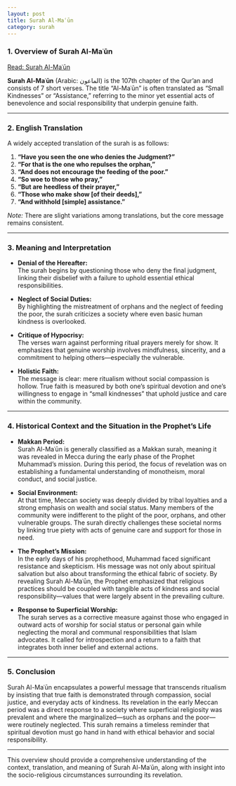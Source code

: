 ```yaml
---
layout: post
title: Surah Al-Maʿūn
category: surah
---
```


### 1. Overview of Surah Al-Maʿūn

[Read: Surah Al-Maʿūn](https://quran.com/en/al-maun)

**Surah Al-Maʿūn** (Arabic: الماعون) is the 107th chapter of the Qur’an and consists of 7 short verses. The title “Al-Maʿūn” is often translated as “Small Kindnesses” or “Assistance,” referring to the minor yet essential acts of benevolence and social responsibility that underpin genuine faith.

---

### 2. English Translation

A widely accepted translation of the surah is as follows:

1. **“Have you seen the one who denies the Judgment?”**  
2. **“For that is the one who repulses the orphan,”**  
3. **“And does not encourage the feeding of the poor.”**  
4. **“So woe to those who pray,”**  
5. **“But are heedless of their prayer,”**  
6. **“Those who make show [of their deeds],”**  
7. **“And withhold [simple] assistance.”**

*Note:* There are slight variations among translations, but the core message remains consistent.

---

### 3. Meaning and Interpretation

- **Denial of the Hereafter:**  
  The surah begins by questioning those who deny the final judgment, linking their disbelief with a failure to uphold essential ethical responsibilities.

- **Neglect of Social Duties:**  
  By highlighting the mistreatment of orphans and the neglect of feeding the poor, the surah criticizes a society where even basic human kindness is overlooked.

- **Critique of Hypocrisy:**  
  The verses warn against performing ritual prayers merely for show. It emphasizes that genuine worship involves mindfulness, sincerity, and a commitment to helping others—especially the vulnerable.

- **Holistic Faith:**  
  The message is clear: mere ritualism without social compassion is hollow. True faith is measured by both one’s spiritual devotion and one’s willingness to engage in “small kindnesses” that uphold justice and care within the community.

---

### 4. Historical Context and the Situation in the Prophet’s Life

- **Makkan Period:**  
  Surah Al-Maʿūn is generally classified as a Makkan surah, meaning it was revealed in Mecca during the early phase of the Prophet Muhammad’s mission. During this period, the focus of revelation was on establishing a fundamental understanding of monotheism, moral conduct, and social justice.

- **Social Environment:**  
  At that time, Meccan society was deeply divided by tribal loyalties and a strong emphasis on wealth and social status. Many members of the community were indifferent to the plight of the poor, orphans, and other vulnerable groups. The surah directly challenges these societal norms by linking true piety with acts of genuine care and support for those in need.

- **The Prophet’s Mission:**  
  In the early days of his prophethood, Muhammad faced significant resistance and skepticism. His message was not only about spiritual salvation but also about transforming the ethical fabric of society. By revealing Surah Al-Maʿūn, the Prophet emphasized that religious practices should be coupled with tangible acts of kindness and social responsibility—values that were largely absent in the prevailing culture.

- **Response to Superficial Worship:**  
  The surah serves as a corrective measure against those who engaged in outward acts of worship for social status or personal gain while neglecting the moral and communal responsibilities that Islam advocates. It called for introspection and a return to a faith that integrates both inner belief and external actions.

---

### 5. Conclusion

Surah Al-Maʿūn encapsulates a powerful message that transcends ritualism by insisting that true faith is demonstrated through compassion, social justice, and everyday acts of kindness. Its revelation in the early Meccan period was a direct response to a society where superficial religiosity was prevalent and where the marginalized—such as orphans and the poor—were routinely neglected. This surah remains a timeless reminder that spiritual devotion must go hand in hand with ethical behavior and social responsibility.

---

This overview should provide a comprehensive understanding of the context, translation, and meaning of Surah Al-Maʿūn, along with insight into the socio-religious circumstances surrounding its revelation.